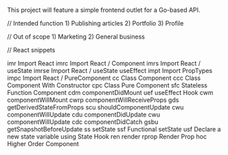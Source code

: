 This project will feature a simple frontend outlet for a Go-based API.

// Intended function
    1) Publishing articles
    2) Portfolio
    3) Profile

// Out of scope
    1) Marketing
    2) General business

// React snippets

imr	    Import React
imrc	Import React / Component
imrs	Import React / useState
imrse	Import React / useState useEffect
impt	Import PropTypes
impc	Import React / PureComponent
cc	    Class Component
ccc	    Class Component With Constructor
cpc	    Class Pure Component
sfc	    Stateless Function Component
cdm	    componentDidMount
uef	    useEffect Hook
cwm	    componentWillMount
cwrp	componentWillReceiveProps
gds	    getDerivedStateFromProps
scu	    shouldComponentUpdate
cwu	    componentWillUpdate
cdu	    componentDidUpdate
cwu	    componentWillUpdate
cdc	    componentDidCatch
gsbu	getSnapshotBeforeUpdate
ss	    setState
ssf	    Functional setState
usf	    Declare a new state variable using State Hook
ren	    render
rprop	Render Prop
hoc	    Higher Order Component